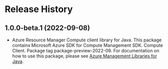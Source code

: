 # Release History

## 1.0.0-beta.1 (2022-09-08)

- Azure Resource Manager Compute client library for Java. This package contains Microsoft Azure SDK for Compute Management SDK. Compute Client. Package tag package-preview-2022-09. For documentation on how to use this package, please see [Azure Management Libraries for Java](https://aka.ms/azsdk/java/mgmt).
